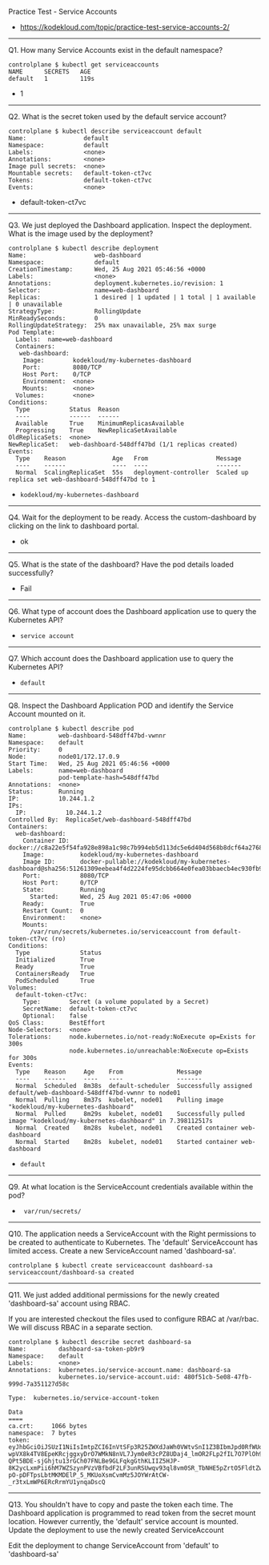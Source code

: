 Practice Test - Service Accounts

- https://kodekloud.com/topic/practice-test-service-accounts-2/

---

Q1. How many Service Accounts exist in the default namespace?

```shell
controlplane $ kubectl get serviceaccounts
NAME      SECRETS   AGE
default   1         119s
```

- 1

---

Q2. What is the secret token used by the default service account?

```shell
controlplane $ kubectl describe serviceaccount default 
Name:                default
Namespace:           default
Labels:              <none>
Annotations:         <none>
Image pull secrets:  <none>
Mountable secrets:   default-token-ct7vc
Tokens:              default-token-ct7vc
Events:              <none>
```

- default-token-ct7vc

---

Q3. We just deployed the Dashboard application. Inspect the deployment. What is the image used by the deployment?

```shell
controlplane $ kubectl describe deployment
Name:                   web-dashboard
Namespace:              default
CreationTimestamp:      Wed, 25 Aug 2021 05:46:56 +0000
Labels:                 <none>
Annotations:            deployment.kubernetes.io/revision: 1
Selector:               name=web-dashboard
Replicas:               1 desired | 1 updated | 1 total | 1 available | 0 unavailable
StrategyType:           RollingUpdate
MinReadySeconds:        0
RollingUpdateStrategy:  25% max unavailable, 25% max surge
Pod Template:
  Labels:  name=web-dashboard
  Containers:
   web-dashboard:
    Image:        kodekloud/my-kubernetes-dashboard
    Port:         8080/TCP
    Host Port:    0/TCP
    Environment:  <none>
    Mounts:       <none>
  Volumes:        <none>
Conditions:
  Type           Status  Reason
  ----           ------  ------
  Available      True    MinimumReplicasAvailable
  Progressing    True    NewReplicaSetAvailable
OldReplicaSets:  <none>
NewReplicaSet:   web-dashboard-548dff47bd (1/1 replicas created)
Events:
  Type    Reason             Age   From                   Message
  ----    ------             ----  ----                   -------
  Normal  ScalingReplicaSet  55s   deployment-controller  Scaled up replica set web-dashboard-548dff47bd to 1
```

- `kodekloud/my-kubernetes-dashboard`

---

Q4. Wait for the deployment to be ready. Access the custom-dashboard by clicking on the link to dashboard portal.

- ok

---

Q5. What is the state of the dashboard? Have the pod details loaded successfully?

- Fail

---

Q6. What type of account does the Dashboard application use to query the Kubernetes API?

- `service account`

---

Q7. Which account does the Dashboard application use to query the Kubernetes API?

- `default`

---

Q8. Inspect the Dashboard Application POD and identify the Service Account mounted on it.

```shell
controlplane $ kubectl describe pod 
Name:         web-dashboard-548dff47bd-vwnnr
Namespace:    default
Priority:     0
Node:         node01/172.17.0.9
Start Time:   Wed, 25 Aug 2021 05:46:56 +0000
Labels:       name=web-dashboard
              pod-template-hash=548dff47bd
Annotations:  <none>
Status:       Running
IP:           10.244.1.2
IPs:
  IP:           10.244.1.2
Controlled By:  ReplicaSet/web-dashboard-548dff47bd
Containers:
  web-dashboard:
    Container ID:   docker://c8a22e5f54fa928e898a1c98c7b994eb5d113dc5e6d404d568b8dcf64a276845
    Image:          kodekloud/my-kubernetes-dashboard
    Image ID:       docker-pullable://kodekloud/my-kubernetes-dashboard@sha256:51261309eebea4f4d2224fe95dcbb664e0fea03bbaecb4ec930fb972c475d927
    Port:           8080/TCP
    Host Port:      0/TCP
    State:          Running
      Started:      Wed, 25 Aug 2021 05:47:06 +0000
    Ready:          True
    Restart Count:  0
    Environment:    <none>
    Mounts:
      /var/run/secrets/kubernetes.io/serviceaccount from default-token-ct7vc (ro)
Conditions:
  Type              Status
  Initialized       True 
  Ready             True 
  ContainersReady   True 
  PodScheduled      True 
Volumes:
  default-token-ct7vc:
    Type:        Secret (a volume populated by a Secret)
    SecretName:  default-token-ct7vc
    Optional:    false
QoS Class:       BestEffort
Node-Selectors:  <none>
Tolerations:     node.kubernetes.io/not-ready:NoExecute op=Exists for 300s
                 node.kubernetes.io/unreachable:NoExecute op=Exists for 300s
Events:
  Type    Reason     Age    From               Message
  ----    ------     ----   ----               -------
  Normal  Scheduled  8m38s  default-scheduler  Successfully assigned default/web-dashboard-548dff47bd-vwnnr to node01
  Normal  Pulling    8m37s  kubelet, node01    Pulling image "kodekloud/my-kubernetes-dashboard"
  Normal  Pulled     8m29s  kubelet, node01    Successfully pulled image "kodekloud/my-kubernetes-dashboard" in 7.398112517s
  Normal  Created    8m28s  kubelet, node01    Created container web-dashboard
  Normal  Started    8m28s  kubelet, node01    Started container web-dashboard
```

- `default`

---

Q9. At what location is the ServiceAccount credentials available within the pod?

- ` var/run/secrets/`

---

Q10. The application needs a ServiceAccount with the Right permissions to be created to authenticate to Kubernetes. The 'default' ServiceAccount has limited access. Create a new ServiceAccount named 'dashboard-sa'.

```shell
controlplane $ kubectl create serviceaccount dashboard-sa
serviceaccount/dashboard-sa created
```

---

Q11. We just added additional permissions for the newly created 'dashboard-sa' account using RBAC.

If you are interested checkout the files used to configure RBAC at /var/rbac. We will discuss RBAC in a separate section.

```shell
controlplane $ kubectl describe secret dashboard-sa
Name:         dashboard-sa-token-pb9r9
Namespace:    default
Labels:       <none>
Annotations:  kubernetes.io/service-account.name: dashboard-sa
              kubernetes.io/service-account.uid: 480f51cb-5e08-47fb-999d-7a351127d58c

Type:  kubernetes.io/service-account-token

Data
====
ca.crt:     1066 bytes
namespace:  7 bytes
token:      eyJhbGciOiJSUzI1NiIsImtpZCI6InVtSFp3R25ZWXdJaWh0VWtvSnI1Z3BIbmJpd0RfWUoxTkpZZS1TOFJYb0UifQ.eyJpc3MiOiJrdWJlcm5ldGVzL3NlcnZpY2VhY2NvdW50Iiwia3ViZXJuZXRlcy5pby9zZXJ2aWNlYWNjb3VudC9uYW1lc3BhY2UiOiJkZWZhdWx0Iiwia3ViZXJuZXRlcy5pby9zZXJ2aWNlYWNjb3VudC9zZWNyZXQubmFtZSI6ImRhc2hib2FyZC1zYS10b2tlbi1wYjlyOSIsImt1YmVybmV0ZXMuaW8vc2VydmljZWFjY291bnQvc2VydmljZS1hY2NvdW50Lm5hbWUiOiJkYXNoYm9hcmQtc2EiLCJrdWJlcm5ldGVzLmlvL3NlcnZpY2VhY2NvdW50L3NlcnZpY2UtYWNjb3VudC51aWQiOiI0ODBmNTFjYi01ZTA4LTQ3ZmItOTk5ZC03YTM1MTEyN2Q1OGMiLCJzdWIiOiJzeXN0ZW06c2VydmljZWFjY291bnQ6ZGVmYXVsdDpkYXNoYm9hcmQtc2EifQ.fTZKa2GrHZVg8fawCqg8fbP5ZQpZcmy6lYB8TFNueXwm2_y4v8pAkCZbxeVi4TS4X-wpVX8k4TV8EpeKRcjggxyDrO7WMkN8nVL7Jym0eR3cPZ8UDaj4_lmOR2FLp2fIL7O7PlOh9tW9EH-QPt5BDE-sjGhjtu13rGCh07FNLBe9GLFqkgGthKLIIZ5HJP-8K2ycLxmPii6hM7WZSzynPVzVBfbdF2LF3unRSUwqv93ql8vm0SR_TbNHE5pZrtO5FldtZwy7rhAtS-pO-pDFTpsLbtMKMDElP_5_MKUoXsmCvmMz5JOYWrAtCW-_r3txLmWP6ERcRrmYU1ynqaDscQ
```

---

Q13. You shouldn't have to copy and paste the token each time. The Dashboard application is programmed to read token from the secret mount location. However currently, the 'default' service account is mounted. Update the deployment to use the newly created ServiceAccount

Edit the deployment to change ServiceAccount from 'default' to 'dashboard-sa'

```shell
```

